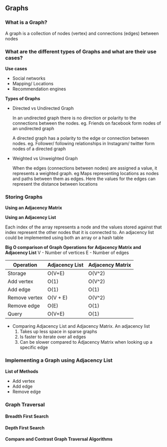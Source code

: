 ## Graphs

### What is a Graph?
A graph is a collection of nodes (vertex) and connections (edges) between nodes

### What are the different types of Graphs and what are their use cases?

**Use cases**
- Social networks
- Mapping/ Locations
- Recommendation engines

**Types of Graphs**

- Directed vs Undirected Graph
  
  In an undirected graph there is no direction or polarity to the connections between the nodes. eg. Friends on facebook form nodes of an undirected graph
  
  A directed graph has a polarity to the edge or connection between nodes. eg. Follower/ following relationships in Instagram/ twitter form nodes of a directed graph

- Weighted vs Unweighted Graph
  
  When the edges (connections between nodes) are assigned a value, it represents a weighted graph. eg Maps representing locations as nodes and paths between them as edges. Here the values for the edges can represent the distance between locations

### Storing Graphs

**Using an Adjacency Matrix**

**Using an Adjacency List**

Each index of the array represents a node and the values stored against that index represent the other nodes that it is connected to. An adjacency list could be implemented using both an array or a hash table

**Big O comparison of Graph Operations for Adjacency Matrix and Adjacency List**
V - Number of vertices
E - Number of edges

| Operation | Adjacency List | Adjacency Matrix |
| -- | -- | -- |
| Storage | O(V+E) | O(V^2) |
| Add vertex | O(1) | O(V^2) |
| Add edge | O(1) | O(1) |
| Remove vertex | O(V + E) | O(V^2) |
| Remove edge | O(E) | O(1) |
| Query | O(V+E) | O(1) |

- Comparing Adjacency List and Adjacency Matrix. An adjacency list 
   1. Takes up less space in sparse graphs
   2. Is faster to iterate over all edges
   3. Can be slower compared to Adjacency Matrix when looking up a specific edge

### Implementing a Graph using Adjacency List

**List of Methods**
- Add vertex
- Add edge
- Remove edge

### Graph Traversal

#### Breadth First Search

#### Depth First Search

#### Compare and Contrast Graph Traversal Algorithms


